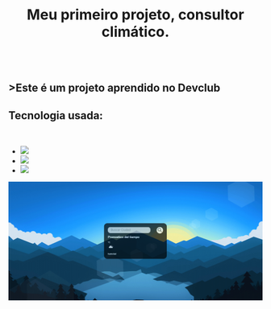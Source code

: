 <h1 align=center >Meu primeiro projeto, consultor climático.</h1>
<br>
<br>
<h2> >Este é um projeto aprendido no Devclub</h2>

<h2>Tecnologia usada:</h2>
<br>
<ul>
  <li><img src="https://img.shields.io/badge/HTML5-E34F26?style=for-the-badge&logo=html5&logoColor=white"></li>
  <li><img src="https://img.shields.io/badge/CSS3-1572B6?style=for-the-badge&logo=css3&logoColor=white"></li>
   <li><img src="https://img.shields.io/badge/javascript-%23323330.svg?style=for-the-badge&logo=javascript&logoColor=%23F7DF1E">
 </li>
</ul>
<img src="https://github.com/EnriqueB93/pronosticador-do--tempo/blob/master/img/projeto%20tempo1.png?raw=true">
